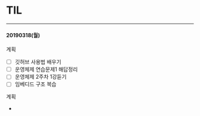 # TIL

------

#### 20190318(월)

계획

- [ ] 깃허브 사용법 배우기
- [ ] 운영체제 연습문제1 해답정리
- [ ] 운영체제 2주차 1강듣기
- [ ] 임베디드 구조 복습

계획

- 





